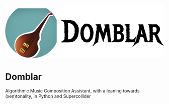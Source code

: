 <div align="center">
  <img src="https://github.com/gexahedron/domblar/blob/main/assets/domblar0.png?raw=true">
</div>

# Domblar
Algorithmic Music Composition Assistant, with a leaning towards (xen)tonality, in Python and Supercollider

